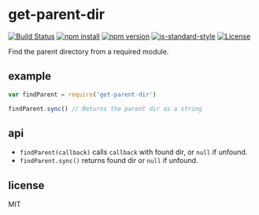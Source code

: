 # get-parent-dir

[![Build Status](https://img.shields.io/travis/jarofghosts/get-parent-dir.svg?style=flat-square)](https://travis-ci.org/jarofghosts/get-parent-dir)
[![npm install](https://img.shields.io/npm/dm/get-parent-dir.svg?style=flat-square)](https://www.npmjs.org/package/get-parent-dir)
[![npm version](https://img.shields.io/npm/v/get-parent-dir.svg?style=flat-square)](https://www.npmjs.org/package/get-parent-dir)
[![js-standard-style](https://img.shields.io/badge/code%20style-standard-brightgreen.svg?style=flat-square)](https://github.com/feross/standard)
[![License](https://img.shields.io/npm/l/get-parent-dir.svg?style=flat-square)](https://github.com/jarofghosts/get-parent-dir/blob/master/LICENSE)

Find the parent directory from a required module.

## example

```javascript
var findParent = require('get-parent-dir')

findParent.sync() // Returns the parent dir as a string
```

## api

* `findParent(callback)` calls `callback` with found dir, or `null` if unfound.
* `findParent.sync()` returns found dir or `null` if unfound.

## license

MIT
